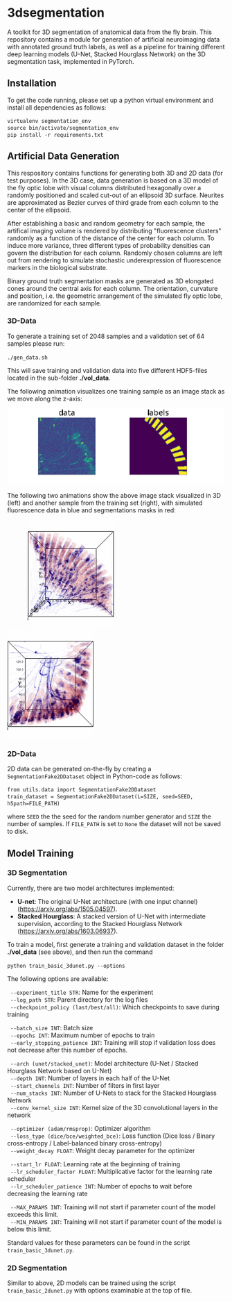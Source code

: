 # 3dsegmentation

A toolkit for 3D segmentation of anatomical data from the fly brain. This repository contains a module for generation of artificial neuroimaging data with annotated ground truth labels, as well as a pipeline for training different deep learning models (U-Net, Stacked Hourglass Network) on the 3D segmentation task, implemented in PyTorch.

## Installation

To get the code running, please set up a python virtual environment and install all dependencies as follows:

```
virtualenv segmentation_env
source bin/activate/segmentation_env
pip install -r requirements.txt
```

## Artificial Data Generation

This respository contains functions for generating both 3D and 2D data (for test purposes).
In the 3D case, data generation is based on a 3D model of the fly optic lobe with visual columns distributed hexagonally over a randomly positioned and scaled cut-out of an ellipsoid 3D surface. Neurites are approximated as Bezier curves of third grade from each column to the center of the ellipsoid. 

After establishing a basic and random geometry for each sample, the artifical imaging volume is rendered by distributing "fluorescence clusters" randomly as a function of the distance of the center for each column. To induce more variance, three different types of probability densities can govern the distribution for each column. Randomly chosen columns are left out from rendering to simulate stochastic underexpression of fluorescence markers in the biological substrate.

Binary ground truth segmentation masks are generated as 3D elongated cones around the central axis for each column. The orientation, curvature and position, i.e. the geometric arrangement of the simulated fly optic lobe, are randomized for each sample.

### 3D-Data

To generate a training set of 2048 samples and a validation set of 64 samples please run:

`./gen_data.sh`

This will save training and validation data into five different HDF5-files located in the sub-folder **./vol_data**.

The following animation visualizes one training sample as an image stack as we move along the z-axis:

<img src="https://github.com/michi-d/3dsegmentation/blob/main/assets/slice_demo_3.gif" alt="drawing" width="500"/>

The following two animations show the above image stack visualized in 3D (left) and another sample from the training set (right), with simulated fluorescence data in blue and segmentations masks in red:
<p float="left">
  &nbsp; &nbsp; &nbsp; &nbsp; &nbsp; &nbsp;
<img src="https://github.com/michi-d/3dsegmentation/blob/main/assets/3d_demo_3.gif" alt="drawing" width="200"/>
  &nbsp; &nbsp; &nbsp; &nbsp; &nbsp; &nbsp; &nbsp; &nbsp; &nbsp; &nbsp; &nbsp; &nbsp; &nbsp; &nbsp; &nbsp; &nbsp; &nbsp; &nbsp;
<img src="https://github.com/michi-d/3dsegmentation/blob/main/assets/3d_demo_20.gif" alt="drawing" width="200"/>
</p>

### 2D-Data

2D data can be generated on-the-fly by creating a `SegmentationFake2DDataset` object in Python-code as follows:

```
from utils.data import SegmentationFake2DDataset
train_dataset = SegmentationFake2DDataset(L=SIZE, seed=SEED, h5path=FILE_PATH)
```

where `SEED` the the seed for the random number generator and `SIZE` the number of samples. If `FILE_PATH` is set to `None` the dataset will not be saved to disk.


## Model Training

### 3D Segmentation

Currently, there are two model architectures implemented:

* **U-net**: The original U-Net architecture (with one input channel) (https://arxiv.org/abs/1505.04597).
* **Stacked Hourglass**: A stacked version of U-Net with intermediate supervision, according to the Stacked Hourglass Network (https://arxiv.org/abs/1603.06937).

To train a model, first generate a training and validation dataset in the folder **./vol_data** (see above), and then run the command

`python train_basic_3dunet.py --options`

The following options are available:

` --experiment_title STR`: Name for the experiment \
` --log_path STR`: Parent directory for the log files \
` --checkpoint_policy (last/best/all)`: Which checkpoints to save during training 

` --batch_size INT`: Batch size \
` --epochs INT`: Maximum number of epochs to train \
` --early_stopping_patience INT`: Training will stop if validation loss does not decrease after this number of epochs. 

` --arch (unet/stacked_unet)`: Model architecture (U-Net / Stacked Hourglass Network based on U-Net) \
` --depth INT`: Number of layers in each half of the U-Net \
` --start_channels INT`: Number of filters in first layer \
` --num_stacks INT`: Number of U-Nets to stack for the Stacked Hourglass Network \
` --conv_kernel_size INT`: Kernel size of the 3D convolutional layers in the network 

` --optimizer (adam/rmsprop)`: Optimizer algorithm \
` --loss_type (dice/bce/weighted_bce)`: Loss function (Dice loss / Binary cross-entropy / Label-balanced binary cross-entropy) \
` --weight_decay FLOAT`: Weight decay parameter for the optimizer 

` --start_lr FLOAT`: Learning rate at the beginning of training \
` --lr_scheduler_factor FLOAT`: Multiplicative factor for the learning rate scheduler \
` --lr_scheduler_patience INT`: Number of epochs to wait before decreasing the learning rate 

` --MAX_PARAMS INT`: Training will not start if parameter count of the model exceeds this limit. \
` --MIN_PARAMS INT`: Training will not start if parameter count of the model is below this limit. 

Standard values for these parameters can be found in the script `train_basic_3dunet.py`.

### 2D Segmentation

Similar to above, 2D models can be trained using the script `train_basic_2dunet.py` with options examinable at the top of file.
